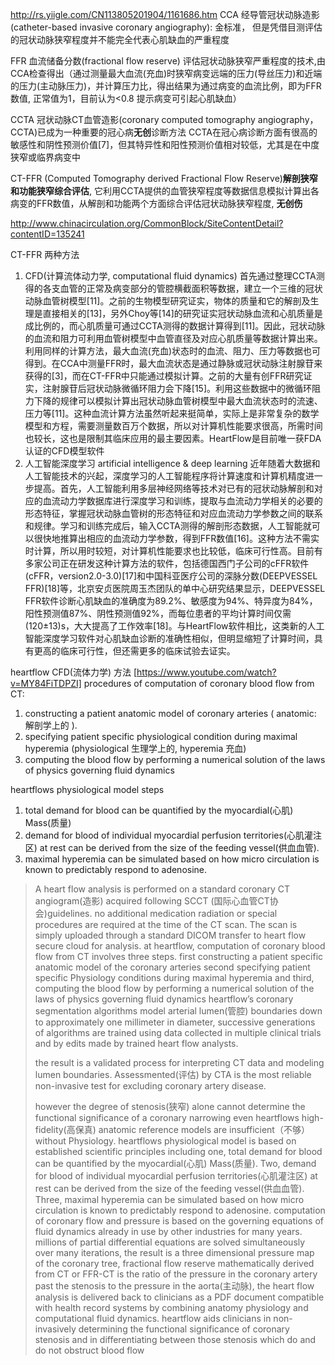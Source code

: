http://rs.yiigle.com/CN113805201904/1161686.htm
CCA 经导管冠状动脉造影(catheter-based invasive coronary angiography): 金标准， 但是凭借目测评估的冠状动脉狭窄程度并不能完全代表心肌缺血的严重程度

FFR 血流储备分数(fractional flow reserve) 评估冠状动脉狭窄严重程度的技术,由CCA检查得出（通过测量最大血流(充血)时狭窄病变远端的压力(导丝压力)和近端的压力(主动脉压力)，并计算压力比，得出结果为通过病变的血流比例，即为FFR数值, 正常值为1，目前认为\<0.8 提示病变可引起心肌缺血） 

CCTA 冠状动脉CT血管造影(coronary computed tomography angiography，CCTA)已成为一种重要的冠心病**无创**诊断方法 CCTA在冠心病诊断方面有很高的敏感性和阴性预测价值[7]，但其特异性和阳性预测价值相对较低，尤其是在中度狭窄或临界病变中

CT-FFR (Computed Tomography derived Fractional Flow Reserve)**解剖狭窄和功能狭窄综合评估**, 它利用CCTA提供的血管狭窄程度等数据信息模拟计算出各病变的FFR数值，从解剖和功能两个方面综合评估冠状动脉狭窄程度, **无创伤**

http://www.chinacirculation.org/CommonBlock/SiteContentDetail?contentID=135241

CT-FFR 两种方法
1. CFD(计算流体动力学, computational fluid dynamics)
	首先通过整理CCTA测得的各支血管的正常及病变部分的管腔横截面积等数据，建立一个三维的冠状动脉血管树模型[11]。之前的生物模型研究证实，物体的质量和它的解剖及生理是直接相关的[13]，另外Choy等[14]的研究证实冠状动脉血流和心肌质量是成比例的，而心肌质量可通过CCTA测得的数据计算得到[11]。因此，冠状动脉的血流和阻力可利用血管树模型中血管直径及对应心肌质量等数据计算出来。利用同样的计算方法，最大血流(充血)状态时的血流、阻力、压力等数据也可得到。在CCA中测量FFR时，最大血流状态是通过静脉或冠状动脉注射腺苷来获得的[3]，而在CT-FFR中只能通过模拟计算。之前的大量有创FFR研究证实，注射腺苷后冠状动脉微循环阻力会下降[15]。利用这些数据中的微循环阻力下降的规律可以模拟计算出冠状动脉血管树模型中最大血流状态时的流速、压力等[11]。这种血流计算方法虽然听起来挺简单，实际上是非常复杂的数学模型和方程，需要测量数百万个数据，所以对计算机性能要求很高，所需时间也较长，这也是限制其临床应用的最主要因素。HeartFlow是目前唯一获FDA认证的CFD模型软件
2. 人工智能深度学习 artificial intelligence & deep learning
	近年随着大数据和人工智能技术的兴起，深度学习的人工智能程序将计算速度和计算机精度进一步提高。首先，人工智能利用多层神经网络等技术对已有的冠状动脉解剖和对应的血流动力学数据库进行深度学习和训练，提取与血流动力学相关的必要的形态特征，掌握冠状动脉血管树的形态特征和对应血流动力学参数之间的联系和规律。学习和训练完成后，输入CCTA测得的解剖形态数据，人工智能就可以很快地推算出相应的血流动力学参数，得到FFR数值[16]。这种方法不需实时计算，所以用时较短，对计算机性能要求也比较低，临床可行性高。目前有多家公司正在研发这种计算方法的软件，包括德国西门子公司的cFFR软件(cFFR，version2.0-3.0)[17]和中国科亚医疗公司的深脉分数(DEEPVESSEL FFR)[18]等，北京安贞医院周玉杰团队的单中心研究结果显示，DEEPVESSEL FFR软件诊断心肌缺血的准确度为89.2%、敏感度为94%、特异度为84%，阳性预测值87%、阴性预测值92%，而每位患者的平均计算时间仅需(120±13)s，大大提高了工作效率[18]。与HeartFlow软件相比，这类新的人工智能深度学习软件对心肌缺血诊断的准确性相似，但明显缩短了计算时间，具有更高的临床可行性，但还需更多的临床试验去证实。

heartflow CFD(流体力学) 方法
[https://www.youtube.com/watch?v=MY84FiTDPZI]
procedures of computation of coronary blood flow from CT:
1. constructing a patient anatomic model of coronary arteries   ( anatomic: 解剖学上的 ).    
2. specifying patient specific physiological condition during maximal hyperemia (physiological 生理学上的, hyperemia 充血) 
3. computing the blood flow by performing a numerical solution of the laws of physics governing fluid dynamics

heartflows physiological model steps
1. total demand for blood can be quantified by the myocardial(心肌) Mass(质量)
2. demand for blood of individual myocardial perfusion territories(心肌灌注区) at rest can be derived from the size of the feeding vessel(供血血管). 
3. maximal hyperemia can be simulated based on how micro circulation is known to predictably respond to adenosine.
> 	A heart flow analysis is performed on a standard coronary CT angiogram(造影) acquired following SCCT (国际心血管CT协会)guidelines. no additional medication radiation or special procedures are required at the time of the CT scan. 
> 	The scan is simply uploaded through a standard DICOM transfer to heart flow secure cloud for analysis.
at heartflow, computation of coronary blood flow from CT involves three steps. first constructing a patient specific anatomic model of the coronary arteries second specifying patient specific Physiology conditions during maximal hyperemia and third, computing the blood flow by performing a numerical solution of the laws of physics governing fluid dynamics
> 	heartflow’s coronary segmentation algorithms model arterial lumen(管腔) boundaries down to approximately one millimeter in diameter, successive generations of algorithms are trained using data collected in multiple clinical trials and by edits made by trained heart flow analysts. 
> 
> 	the result is a validated process for interpreting CT data and modeling lumen boundaries. Assessmented(评估) by CTA is the most reliable non-invasive test for excluding coronary artery disease.
>
> 	however the degree of stenosis(狭窄) alone cannot determine the functional significance of a coronary narrowing even heartflows high-fidelity(高保真) anatomic reference models are insufficient（不够） without Physiology. heartflows physiological model is based on established scientific principles including one, total demand for blood can be quantified by the myocardial(心肌) Mass(质量). Two, demand for blood of individual myocardial perfusion territories(心肌灌注区) at rest can be derived from the size of the feeding vessel(供血血管). Three, maximal hyperemia can be simulated based on how micro circulation is known to predictably respond to adenosine. computation of coronary flow and pressure is based on the governing equations of fluid dynamics already in use by other industries for many years. millions of partial differential equations are solved simultaneously over many iterations, the result is a three dimensional pressure map of the coronary tree, fractional flow reserve mathematically derived from CT or FFR-CT is the ratio of the pressure in the coronary artery past the stenosis to the pressure in the aorta(主动脉), the heart flow analysis is delivered back to clinicians as a PDF document compatible with health record systems by combining anatomy physiology and computational fluid dynamics. heartflow aids clinicians in non-invasively determining the functional significance of coronary stenosis and in differentiating between those stenosis which do and do not obstruct blood flow




